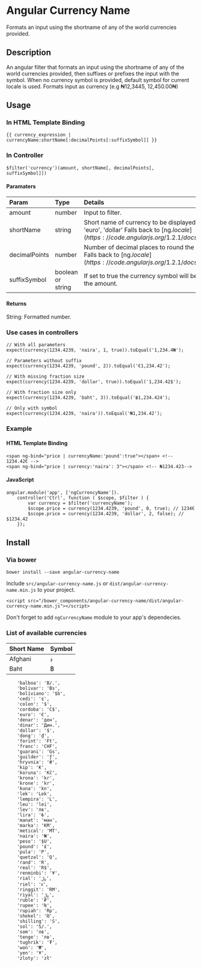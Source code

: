 # Angular Currency Name
Formats an input using the shortname of any of the world currencies provided. 

## Description
An angular filter that formats an input using the shortname of any of the world currencies provided, then suffixes or prefixes the input with the symbol. 
When no currency symbol is provided, default symbol for current locale is used.
Formats input as currency (e.g ₦12,3445, 12,450.00₦)

## Usage

### In HTML Template Binding
    {{ currency_expression | currencyName:shortName[:decimalPoints[:suffixSymbol]] }}

### In Controller
    $filter('currency')(amount, shortName[, decimalPoints[, suffixSymbol]])

#### Paramaters

Param         | Type    | Details
:-----------  | :------ | :------
amount        | number  | Input to filter.
shortName     | string  | Short name of currency to be displayed. e.g 'naira', 'euro', 'dollar' Falls back to [ng.$locale](https://code.angularjs.org/1.2.1/docs/api/ng.$locale).
decimalPoints | number  | Number of decimal places to round the number to. Falls back to [ng.$locale](https://code.angularjs.org/1.2.1/docs/api/ng.$locale)
suffixSymbol  | boolean or string | If set to true the currency symbol will be placed after the amount.

#### Returns

String: Formatted number.

### Use cases in controllers

    // With all parameters
    expect(currency(1234.4239, 'naira', 1, true)).toEqual('1,234.4₦');

    // Parameters without suffix
    expect(currency(1234.4239, 'pound', 2)).toEqual('€1,234.42');

    // With missing fraction size
    expect(currency(1234.4239, 'dollar', true)).toEqual('1,234.42$');

    // With fraction size only
    expect(currency(1234.4239, 'baht', 3)).toEqual('฿1,234.424');

    // Only with symbol
    expect(currency(1234.4239, 'naira')).toEqual('₦1,234.42');

### Example

#### HTML Template Binding

    <span ng-bind="price | currencyName:'pound':true"></span> <!-- 1234.42€ -->
    <span ng-bind="price | currency:'naira': 3"></span> <!-- ₦1234.423-->

#### JavaScript

    angular.module('app', ['ngCurrencyName']).
        controller('Ctrl', function ( $scope, $filter ) {
            var currency = $filter('currencyName');
            $scope.price = currency(1234.4239, 'pound', 0, true); // 1234€
            $scope.price = currency(1234.4239, 'dollar', 2, false); // $1234.42
        });


## Install

### Via bower

    bower install --save angular-currency-name

Include `src/angular-currency-name.js` or `dist/angular-currency-name.min.js` to your project.

    <script src="/bower_components/angular-currency-name/dist/angular-currency-name.min.js"></script>

Don't forget to add `ngCurrencyName` module to your app's dependecies.

### List of available currencies

Short Name   | Symbol
:----------- | :-----
Afghani      |   ؋
Baht         |   ฿
        'balboa': 'B/.',
        'bolivar': 'Bs',
        'bolíviano': '$b',
        'cedi': '¢',
        'colon': '$',
        'cordoba': 'C$',
        'euro': '€',
        'denar': 'ден',
        'dinar': 'Дин.',
        'dollar': '$',
        'dong': '₫',
        'forint': 'Ft',
        'franc': 'CHF',
        'guarani': 'Gs',
        'guilder': 'ƒ',
        'hryvnia': '₴',
        'kip': '₭',
        'koruna': 'Kč',
        'krona': 'kr',
        'krone': 'kr',
        'kuna': 'kn',
        'lek': 'Lek',
        'lempira': 'L',
        'leu': 'lei',
        'lev': 'лв',
        'lira': '₺',
        'manat': 'ман',
        'marka': 'KM',
        'metical': 'MT',
        'naira': '₦',
        'peso': '$U',
        'pound': '£',
        'pula': 'P',
        'quetzal': 'Q',
        'rand': 'R',
        'real': 'R$',
        'renminbi': '¥',
        'rial': '﷼',
        'riel': '៛',
        'ringgit': 'RM',
        'riyal': '﷼',
        'ruble': '₽',
        'rupee': '₨',
        'rupiah': 'Rp',
        'shekel': '₪',
        'shilling': 'S',
        'sol': 'S/.',
        'som': 'лв',
        'tenge': 'лв',
        'tughrik': '₮',
        'won': '₩',
        'yen': '¥',
        'zloty': 'zł'


